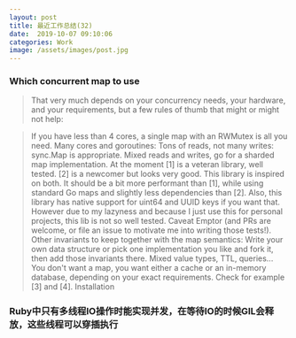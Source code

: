 ```yaml
---
layout: post
title: 最近工作总结(32)
date:  2019-10-07 09:10:06
categories: Work
image: /assets/images/post.jpg
---
```


### Which concurrent map to use
>That very much depends on your concurrency needs, your hardware, and your requirements, but a few rules of thumb that might or might not help:

>If you have less than 4 cores, a single map with an RWMutex is all you need.
Many cores and goroutines:
Tons of reads, not many writes: sync.Map is appropriate.
Mixed reads and writes, go for a sharded map implementation. At the moment [1] is a veteran library, well tested. [2] is a newcomer but looks very good. This library is inspired on both. It should be a bit more performant than [1], while using standard Go maps and slightly less dependencies than [2]. Also, this library has native support for uint64 and UUID keys if you want that. However due to my lazyness and because I just use this for personal projects, this lib is not so well tested. Caveat Emptor (and PRs are welcome, or file an issue to motivate me into writing those tests!).
Other invariants to keep together with the map semantics: Write your own data structure or pick one implementation you like and fork it, then add those invariants there.
Mixed value types, TTL, queries... You don't want a map, you want either a cache or an in-memory database, depending on your exact requirements. Check for example [3] and [4].
Installation

### Ruby中只有多线程IO操作时能实现并发，在等待IO的时候GIL会释放，这些线程可以穿插执行

